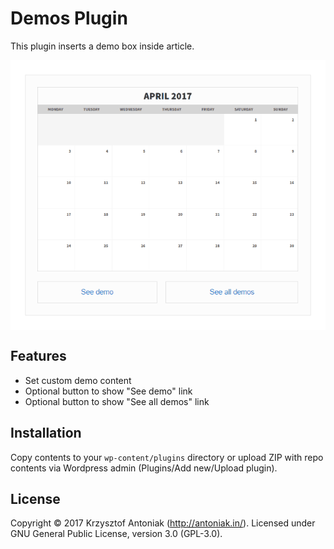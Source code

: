 # Demos Plugin

This plugin inserts a demo box inside article.

<p align="center">
  <img src="readme/preview.png" align="center" />
</p>

## Features

* Set custom demo content
* Optional button to show "See demo" link
* Optional button to show "See all demos" link

## Installation

Copy contents to your `wp-content/plugins` directory or upload ZIP with repo contents via Wordpress admin (Plugins/Add new/Upload plugin).

## License

Copyright © 2017 Krzysztof Antoniak (http://antoniak.in/). Licensed under GNU General Public License, version 3.0 (GPL-3.0).